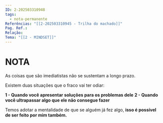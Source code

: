 ```yaml
---
ID: 2-202503310948
tags:
  - nota-permanente
Referências: "[[2-202503310945 - Trilha do machado]]"
Pag. Ref.: 
Relação: 
Tema: "[[2 - MINDSET]]"
---
```

# NOTA 

As coisas que são imediatistas não se sustentam a longo prazo.

Existem duas situações que o fraco vai ter odiar:

**1 - Quando você apresentar soluções para os problemas dele**
**2 - Quando você ultrapassar algo que ele não consegue fazer**

Temos adotar a mentalidade de que se alguém já fez algo, **isso é possível de ser feito por mim também.**



